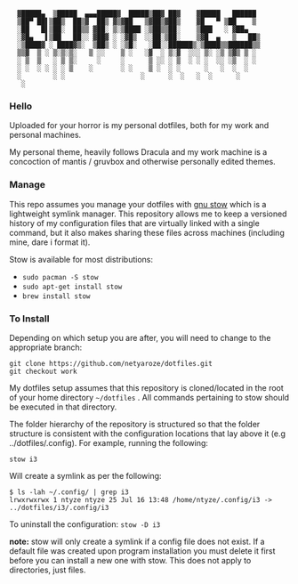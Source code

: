       ▓█████▄  ▒█████  ▄▄▄█████▓  █████▒██▓ ██▓    ▓█████   ██████
      ▒██▀ ██▌▒██▒  ██▒▓  ██▒ ▓▒▓██   ▒▓██▒▓██▒    ▓█   ▀ ▒██    ▒
      ░██   █▌▒██░  ██▒▒ ▓██░ ▒░▒████ ░▒██▒▒██░    ▒███   ░ ▓██▄
      ░▓█▄   ▌▒██   ██░░ ▓██▓ ░ ░▓█▒  ░░██░▒██░    ▒▓█  ▄   ▒   ██▒
      ░▒████▓ ░ ████▓▒░  ▒██▒ ░ ░▒█░   ░██░░██████▒░▒████▒▒██████▒▒
      ▒▒▓  ▒ ░ ▒░▒░▒░   ▒ ░░    ▒ ░   ░▓  ░ ▒░▓  ░░░ ▒░ ░▒ ▒▓▒ ▒ ░
      ░ ▒  ▒   ░ ▒ ▒░     ░     ░      ▒ ░░ ░ ▒  ░ ░ ░  ░░ ░▒  ░ ░
      ░ ░  ░ ░ ░ ░ ▒    ░       ░ ░    ▒ ░  ░ ░      ░   ░  ░  ░
      ░        ░ ░                   ░      ░  ░   ░  ░      ░
       ░
 
 
### Hello
Uploaded for your horror is my personal dotfiles, both for my work and personal machines.

My personal theme, heavily follows Dracula and my work machine is a concoction of mantis / gruvbox and otherwise personally edited themes. 

### Manage
This repo assumes you manage your dotfiles with [gnu stow](http://www.gnu.org/software/stow/) which is a lightweight symlink manager.  This repository allows me to keep a versioned history of my configuration files that are virtually linked with a single command, but it also makes sharing these files across machines (including mine, dare i format it). 

Stow is available for most distributions:
-   `sudo pacman -S stow`
-   `sudo apt-get install stow`
-   `brew install stow`

### To Install

Depending on which setup you are after, you will need to change to the appropriate branch:

    git clone https://github.com/netyaroze/dotfiles.git
    git checkout work

My dotfiles setup assumes that this repository is cloned/located in the root of your home directory `~/dotfiles` . 
All commands pertaining to stow should be executed in that directory. 

The folder hierarchy of the repository is structured so that the folder structure is consistent with the configuration locations that lay above it (e.g ../dotfiles/.config). For example, running the following:

    stow i3

Will create a symlink as per the following:

    $ ls -lah ~/.config/ | grep i3
    lrwxrwxrwx 1 ntyze ntyze 25 Jul 16 13:48 /home/ntyze/.config/i3 -> ../dotfiles/i3/.config/i3

To uninstall the configuration:
	`stow -D i3`

**note:** stow will only create a symlink if a config file does not exist. If a default file was created upon program installation you must delete it first before you can install a new one with stow. This does not apply to directories, just files.
